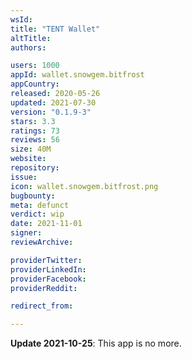 ```yaml
---
wsId: 
title: "TENT Wallet"
altTitle: 
authors:

users: 1000
appId: wallet.snowgem.bitfrost
appCountry: 
released: 2020-05-26
updated: 2021-07-30
version: "0.1.9-3"
stars: 3.3
ratings: 73
reviews: 56
size: 40M
website: 
repository: 
issue: 
icon: wallet.snowgem.bitfrost.png
bugbounty: 
meta: defunct
verdict: wip
date: 2021-11-01
signer: 
reviewArchive:

providerTwitter: 
providerLinkedIn: 
providerFacebook: 
providerReddit: 

redirect_from:

---
```


**Update 2021-10-25**: This app is no more.
